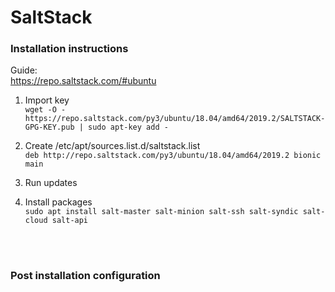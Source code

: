 # SaltStack

### Installation instructions
Guide: <br>
https://repo.saltstack.com/#ubuntu

1. Import key  
   ```wget -O - https://repo.saltstack.com/py3/ubuntu/18.04/amd64/2019.2/SALTSTACK-GPG-KEY.pub | sudo apt-key add -```

2. Create /etc/apt/sources.list.d/saltstack.list  
   ```deb http://repo.saltstack.com/py3/ubuntu/18.04/amd64/2019.2 bionic main```

3. Run updates

4. Install packages  
   ```sudo apt install salt-master salt-minion salt-ssh salt-syndic salt-cloud salt-api```
 
<br><br>
### Post installation configuration
   
   
